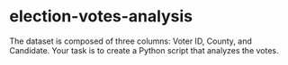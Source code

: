 # election-votes-analysis
The dataset is composed of three columns: Voter ID, County, and Candidate. Your task is to create a Python script that analyzes the votes.
